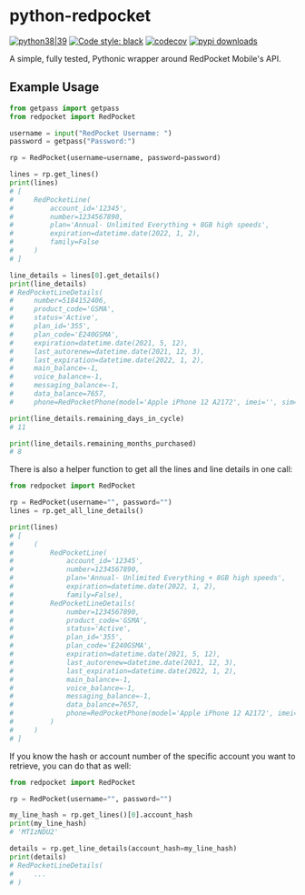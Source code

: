 # python-redpocket

[![python38|39](https://img.shields.io/pypi/pyversions/python-redpocket)](https://pypi.org/project/python-redpocket/) [![Code style: black](https://img.shields.io/badge/code%20style-black-000000.svg)](https://github.com/psf/black) [![codecov](https://codecov.io/gh/mbillow/python-redpocket/branch/main/graph/badge.svg?token=Q88GID8SSQ)](https://codecov.io/gh/mbillow/python-redpocket) [![pypi downloads](https://img.shields.io/pypi/dm/python-redpocket)](https://pypi.org/project/python-redpocket/)

A simple, fully tested, Pythonic wrapper around RedPocket Mobile's API.

## Example Usage

```python
from getpass import getpass
from redpocket import RedPocket

username = input("RedPocket Username: ")
password = getpass("Password:")

rp = RedPocket(username=username, password=password)

lines = rp.get_lines()
print(lines)
# [
#     RedPocketLine(
#         account_id='12345',
#         number=1234567890,
#         plan='Annual- Unlimited Everything + 8GB high speeds',
#         expiration=datetime.date(2022, 1, 2),
#         family=False
#     )
# ]

line_details = lines[0].get_details()
print(line_details)
# RedPocketLineDetails(
#     number=5184152406, 
#     product_code='GSMA', 
#     status='Active', 
#     plan_id='355', 
#     plan_code='E240GSMA', 
#     expiration=datetime.date(2021, 5, 12), 
#     last_autorenew=datetime.date(2021, 12, 3), 
#     last_expiration=datetime.date(2022, 1, 2), 
#     main_balance=-1, 
#     voice_balance=-1, 
#     messaging_balance=-1, 
#     data_balance=7657, 
#     phone=RedPocketPhone(model='Apple iPhone 12 A2172', imei='', sim='', esn='')

print(line_details.remaining_days_in_cycle)
# 11

print(line_details.remaining_months_purchased)
# 8
```

There is also a helper function to get all the lines and line details in one call:

```python
from redpocket import RedPocket

rp = RedPocket(username="", password="")
lines = rp.get_all_line_details()

print(lines)
# [
#     (
#         RedPocketLine(
#             account_id='12345', 
#             number=1234567890, 
#             plan='Annual- Unlimited Everything + 8GB high speeds', 
#             expiration=datetime.date(2022, 1, 2), 
#             family=False), 
#         RedPocketLineDetails(
#             number=1234567890, 
#             product_code='GSMA', 
#             status='Active', 
#             plan_id='355', 
#             plan_code='E240GSMA', 
#             expiration=datetime.date(2021, 5, 12), 
#             last_autorenew=datetime.date(2021, 12, 3), 
#             last_expiration=datetime.date(2022, 1, 2), 
#             main_balance=-1, 
#             voice_balance=-1, 
#             messaging_balance=-1, 
#             data_balance=7657, 
#             phone=RedPocketPhone(model='Apple iPhone 12 A2172', imei='', sim='', esn='')
#         )
#     )
# ]
```

If you know the hash or account number of the specific account you want to retrieve, you can do that as well:

```python
from redpocket import RedPocket

rp = RedPocket(username="", password="")

my_line_hash = rp.get_lines()[0].account_hash
print(my_line_hash)
# 'MTIzNDU2'

details = rp.get_line_details(account_hash=my_line_hash)
print(details)
# RedPocketLineDetails(
#     ...
# )
```
